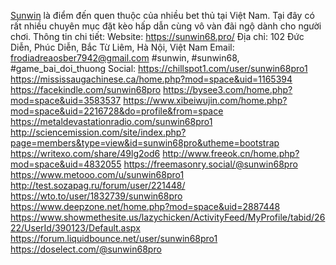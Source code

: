 <a href="https://sunwin68.pro/">Sunwin</a> là điểm đến quen thuộc của nhiều bet thủ tại Việt Nam. Tại đây có rất nhiều chuyên mục đặt kèo hấp dẫn cùng vô vàn đãi ngộ dành cho người chơi.
Thông tin chi tiết:
Website: <a href="https://sunwin68.pro/">https://sunwin68.pro/</a>
Địa chỉ: 102 Đức Diễn, Phúc Diễn, Bắc Từ Liêm, Hà Nội, Việt Nam
Email: frodiadreaosber7942@gmail.com
#sunwin, #sunwin68, #game_bai_doi_thuong
Social:
<a href="https://chillspot1.com/user/sunwin68pro1">https://chillspot1.com/user/sunwin68pro1</a>
<a href="https://mississaugachinese.ca/home.php?mod=space&uid=1165394">https://mississaugachinese.ca/home.php?mod=space&uid=1165394</a>
<a href="https://facekindle.com/sunwin68pro">https://facekindle.com/sunwin68pro</a>
<a href="https://bysee3.com/home.php?mod=space&uid=3583537">https://bysee3.com/home.php?mod=space&uid=3583537</a>
<a href="https://www.xibeiwujin.com/home.php?mod=space&uid=2216728&do=profile&from=space">https://www.xibeiwujin.com/home.php?mod=space&uid=2216728&do=profile&from=space</a>
<a href="https://metaldevastationradio.com/sunwin68pro1">https://metaldevastationradio.com/sunwin68pro1</a>
<a href="http://sciencemission.com/site/index.php?page=members&type=view&id=sunwin68pro&utheme=bootstrap">http://sciencemission.com/site/index.php?page=members&type=view&id=sunwin68pro&utheme=bootstrap</a>
<a href="https://writexo.com/share/49lg2od6">https://writexo.com/share/49lg2od6</a>
<a href="http://www.freeok.cn/home.php?mod=space&uid=4832055">http://www.freeok.cn/home.php?mod=space&uid=4832055</a>
<a href="https://freemasonry.social/@sunwin68pro">https://freemasonry.social/@sunwin68pro</a>
<a href="https://www.metooo.com/u/sunwin68pro1">https://www.metooo.com/u/sunwin68pro1</a>
<a href="http://test.sozapag.ru/forum/user/221448/">http://test.sozapag.ru/forum/user/221448/</a>
<a href="https://wto.to/user/1832739/sunwin68pro">https://wto.to/user/1832739/sunwin68pro</a>
<a href="https://www.deepzone.net/home.php?mod=space&uid=2887448">https://www.deepzone.net/home.php?mod=space&uid=2887448</a>
<a href="https://www.showmethesite.us/lazychicken/ActivityFeed/MyProfile/tabid/2622/UserId/390123/Default.aspx">https://www.showmethesite.us/lazychicken/ActivityFeed/MyProfile/tabid/2622/UserId/390123/Default.aspx</a>
<a href="https://forum.liquidbounce.net/user/sunwin68pro1">https://forum.liquidbounce.net/user/sunwin68pro1</a>
<a href="https://doselect.com/@sunwin68pro">https://doselect.com/@sunwin68pro</a>

